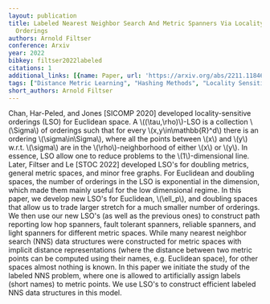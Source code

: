 ```yaml
---
layout: publication
title: Labeled Nearest Neighbor Search And Metric Spanners Via Locality Sensitive
  Orderings
authors: Arnold Filtser
conference: Arxiv
year: 2022
bibkey: filtser2022labeled
citations: 1
additional_links: [{name: Paper, url: 'https://arxiv.org/abs/2211.11846'}]
tags: ["Distance Metric Learning", "Hashing Methods", "Locality Sensitive Hashing", "Similarity Search"]
short_authors: Arnold Filtser
---
```

Chan, Har-Peled, and Jones [SICOMP 2020] developed locality-sensitive
orderings (LSO) for Euclidean space. A \\((\tau,\rho)\\)-LSO is a collection
\\(\Sigma\\) of orderings such that for every \\(x,y\in\mathbb\{R\}^d\\) there is an
ordering \\(\sigma\in\Sigma\\), where all the points between \\(x\\) and \\(y\\) w.r.t.
\\(\sigma\\) are in the \\(\rho\\)-neighborhood of either \\(x\\) or \\(y\\). In essence, LSO
allow one to reduce problems to the \\(1\\)-dimensional line. Later, Filtser and Le
[STOC 2022] developed LSO's for doubling metrics, general metric spaces, and
minor free graphs. For Euclidean and doubling spaces, the number of orderings
in the LSO is exponential in the dimension, which made them mainly useful for
the low dimensional regime. In this paper, we develop new LSO's for Euclidean,
\\(\ell_p\\), and doubling spaces that allow us to trade larger stretch for a much
smaller number of orderings. We then use our new LSO's (as well as the previous
ones) to construct path reporting low hop spanners, fault tolerant spanners,
reliable spanners, and light spanners for different metric spaces. While many
nearest neighbor search (NNS) data structures were constructed for metric
spaces with implicit distance representations (where the distance between two
metric points can be computed using their names, e.g. Euclidean space), for
other spaces almost nothing is known. In this paper we initiate the study of
the labeled NNS problem, where one is allowed to artificially assign labels
(short names) to metric points. We use LSO's to construct efficient labeled NNS
data structures in this model.